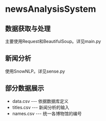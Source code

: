 # newsAnalysisSystem
## 数据获取与处理
   主要使用Request和BeautifulSoup。详见main.py
## 新闻分析
   使用SnowNLP。详见sense.py
## 部分数据展示
   + data.csv --- 依据数据库定义
   + titles.csv --- 新闻分析的输入
   + names.csv --- 统一各博物馆的编号
